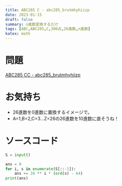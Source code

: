 ```yaml
---
title: ABC285 C - abc285_brutmhyhiizp
date: 2023-01-15
draft: false
summary: n進数変換するだけ
tags: [ABC,ABC285,C,300点,26進数,n進数]
katex: math
---
```

# 問題
[ABC285 CC - abc285_brutmhyhiizp](https://atcoder.jp/contests/abc285/tasks/abc285_c)

# お気持ち
* 26進数を0進数に置換するイメージで。
* A=1,B=2,C=3...Z=26の26進数を10進数に直そうね！


# ソースコード
```python:C.py
S = input()

ans = 0
for i, s in enumerate(S[::-1]):
    ans += 26 ** i * (ord(s) - 64)
print(ans)
```